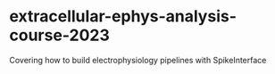 # extracellular-ephys-analysis-course-2023
Covering how to build electrophysiology pipelines with SpikeInterface
